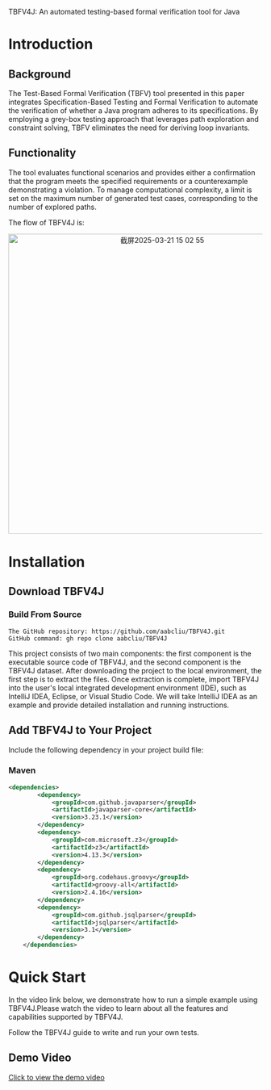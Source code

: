 
TBFV4J: An automated testing-based formal verification tool for
Java
# Introduction

## Background

The Test-Based Formal Verification (TBFV) tool presented in this paper integrates Specification-Based Testing and Formal Verification to automate the verification of whether a Java program adheres to its specifications. By employing a grey-box testing approach that leverages path exploration and constraint solving, TBFV eliminates the need for deriving loop invariants. 

## Functionality

The tool evaluates functional scenarios and provides either a confirmation that the program meets the specified requirements or a counterexample demonstrating a violation. To manage computational complexity, a limit is set on the maximum number of generated test cases, corresponding to the number of explored paths.

The flow of TBFV4J is:

<p align="center">
  <img width="594" alt="截屏2025-03-21 15 02 55" src="https://github.com/user-attachments/assets/fd924609-c02d-40e0-a823-48f8fd6f6faa" />
</p>

# Installation

## Download TBFV4J

### Build From Source

```
The GitHub repository: https://github.com/aabcliu/TBFV4J.git
GitHub command: gh repo clone aabcliu/TBFV4J
```
This project consists of two main components: the first component is the executable source code of TBFV4J, and the second component is the TBFV4J dataset. After downloading the project to the local environment, the first step is to extract the files. 
Once extraction is complete, import TBFV4J into the user's local integrated development environment (IDE), such as IntelliJ IDEA, Eclipse, or Visual Studio Code. We will take IntelliJ IDEA as an example and provide detailed installation and running instructions.

## Add TBFV4J to Your Project

Include the following dependency in your project build file:

### Maven

```xml
<dependencies>
        <dependency>
            <groupId>com.github.javaparser</groupId>
            <artifactId>javaparser-core</artifactId>
            <version>3.23.1</version>
        </dependency>
        <dependency>
            <groupId>com.microsoft.z3</groupId>
            <artifactId>z3</artifactId>
            <version>4.13.3</version>
        </dependency>
        <dependency>
            <groupId>org.codehaus.groovy</groupId>
            <artifactId>groovy-all</artifactId>
            <version>2.4.16</version>
        </dependency>
        <dependency>
            <groupId>com.github.jsqlparser</groupId>
            <artifactId>jsqlparser</artifactId>
            <version>3.1</version>
        </dependency>
    </dependencies>
```

# Quick Start

In the video link below, we demonstrate how to run a simple example using TBFV4J.Please watch the video to learn about all the features and capabilities supported by TBFV4J.

Follow the TBFV4J guide to write and run your own tests.

## Demo Video

[Click to view the demo video](https://www.youtube.com/watch?v=CwQAXF2Ki8A)


